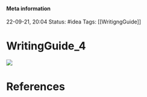 #### Meta information
22-09-21, 20:04
Status: #idea
Tags: [[WritigngGuide]]





# WritingGuide_4

![](http://127.0.0.1:51854/tmp_zi88_rk.png)





# References
